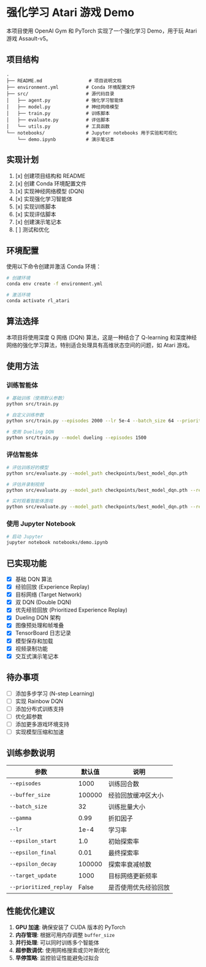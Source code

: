# 强化学习 Atari 游戏 Demo

本项目使用 OpenAI Gym 和 PyTorch 实现了一个强化学习 Demo，用于玩 Atari 游戏 Assault-v5。

## 项目结构

```
.
├── README.md                 # 项目说明文档
├── environment.yml          # Conda 环境配置文件
├── src/                     # 源代码目录
│   ├── agent.py             # 强化学习智能体
│   ├── model.py             # 神经网络模型
│   ├── train.py             # 训练脚本
│   ├── evaluate.py          # 评估脚本
│   └── utils.py             # 工具函数
└── notebooks/               # Jupyter notebooks 用于实验和可视化
    └── demo.ipynb           # 演示笔记本
```

## 实现计划

1. [x] 创建项目结构和 README
2. [x] 创建 Conda 环境配置文件
3. [x] 实现神经网络模型 (DQN)
4. [x] 实现强化学习智能体
5. [x] 实现训练脚本
6. [x] 实现评估脚本
7. [x] 创建演示笔记本
8. [ ] 测试和优化

## 环境配置

使用以下命令创建并激活 Conda 环境：

```bash
# 创建环境
conda env create -f environment.yml

# 激活环境
conda activate rl_atari
```

## 算法选择

本项目将使用深度 Q 网络 (DQN) 算法，这是一种结合了 Q-learning 和深度神经网络的强化学习算法，特别适合处理具有高维状态空间的问题，如 Atari 游戏。

## 使用方法

### 训练智能体

```bash
# 基础训练（使用默认参数）
python src/train.py

# 自定义训练参数
python src/train.py --episodes 2000 --lr 5e-4 --batch_size 64 --prioritized_replay

# 使用 Dueling DQN
python src/train.py --model dueling --episodes 1500
```

### 评估智能体

```bash
# 评估训练好的模型
python src/evaluate.py --model_path checkpoints/best_model_dqn.pth

# 评估并录制视频
python src/evaluate.py --model_path checkpoints/best_model_dqn.pth --record_video

# 实时观看智能体游戏
python src/evaluate.py --model_path checkpoints/best_model_dqn.pth --render
```

### 使用 Jupyter Notebook

```bash
# 启动 Jupyter
jupyter notebook notebooks/demo.ipynb
```

## 已实现功能

- [x] 基础 DQN 算法
- [x] 经验回放 (Experience Replay)
- [x] 目标网络 (Target Network)
- [x] 双 DQN (Double DQN)
- [x] 优先经验回放 (Prioritized Experience Replay)
- [x] Dueling DQN 架构
- [x] 图像预处理和帧堆叠
- [x] TensorBoard 日志记录
- [x] 模型保存和加载
- [x] 视频录制功能
- [x] 交互式演示笔记本

## 待办事项

- [ ] 添加多步学习 (N-step Learning)
- [ ] 实现 Rainbow DQN
- [ ] 添加分布式训练支持
- [ ] 优化超参数
- [ ] 添加更多游戏环境支持
- [ ] 实现模型压缩和加速

## 训练参数说明

| 参数 | 默认值 | 说明 |
|------|--------|------|
| `--episodes` | 1000 | 训练回合数 |
| `--buffer_size` | 100000 | 经验回放缓冲区大小 |
| `--batch_size` | 32 | 训练批量大小 |
| `--gamma` | 0.99 | 折扣因子 |
| `--lr` | 1e-4 | 学习率 |
| `--epsilon_start` | 1.0 | 初始探索率 |
| `--epsilon_final` | 0.01 | 最终探索率 |
| `--epsilon_decay` | 100000 | 探索率衰减帧数 |
| `--target_update` | 1000 | 目标网络更新频率 |
| `--prioritized_replay` | False | 是否使用优先经验回放 |

## 性能优化建议

1. **GPU 加速**: 确保安装了 CUDA 版本的 PyTorch
2. **内存管理**: 根据可用内存调整 `buffer_size`
3. **并行处理**: 可以同时训练多个智能体
4. **超参数调优**: 使用网格搜索或贝叶斯优化
5. **早停策略**: 监控验证性能避免过拟合